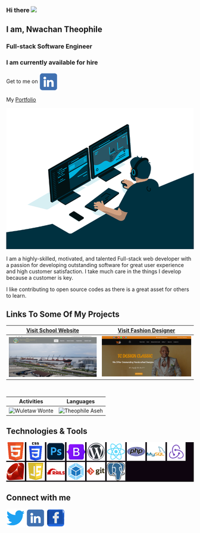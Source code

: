 
  ### Hi there <img src="https://media.giphy.com/media/hvRJCLFzcasrR4ia7z/giphy.gif" width="15px">

<h2> I am, Nwachan Theophile</h2>
<p>
<h3>Full-stack Software Engineer</h3>
<h3>I am currently available for hire</h3>
<p>Get to me on <a href="https://linkedin.com/in/nwachan-theophile-342274172/" target="blank"><img align="center" src="img/linkedin.png" alt="" height="50" width="50" /></a></p>
<p>My <a href="https://nwachan-theophile.netlify.app/">Portfolio</a>
 </div>
  
<div>
  <img src="code.gif" alt="Nwachan Theophile">
</div>
                  

</p>


I am a highly-skilled, motivated, and talented Full-stack web developer with a passion for developing outstanding software for great user experience and high customer satisfaction. I take much care in the things I develop because a customer is key.

I like contributing to open source codes as there is a great asset for others to learn.

## Links To Some Of My Projects

| [Visit School Website](https://hitlbamenda.cm/) |   [Visit Fashion Designer](https://tcdesign.fashion/) |
| ---------- | ----------- |
 | ![HITL-Bamenda](/img/2.png/) | ![TC Design Classic](img/6.png) |

<!--
![](/img/5.png/)
[Click to see the Website](https://jaems.art/)
[Click to see the Website](https://christinductionglorychurch.com/)
-->


<p align="center">&nbsp;
 
| Activities |   Languages |
| ---------- | ----------- |
 | <img align="center" src="https://github-readme-stats.vercel.app/api?username=theophileaseh&show_icons=true&theme=outrun" alt="Wuletaw Wonte" width="500" /> | <img align="center" src="https://github-readme-stats.vercel.app/api/top-langs?username=theophileaseh&show_icons=true&theme=outrun&layout=compact" alt="Theophile Aseh" width="410"/>|
</p>


## Technologies & Tools
<p style="background: #0e050f; align: left">
    <a href="https://www.w3.org/html/" target="_blank"> <img src="img/html5.png" alt="html5" width="50" height="50"></a>    
    <a href="https://www.w3.org/" target="_blank"> <img src="img/css.png" alt="CSS3" width="50" height="50"> </a>    
    <a href="https://www.adobe.com/products/photoshop.html/" target="_blank"> <img src="img/photoshop.png" alt="Adobe Photoshop" width="50" height="50"/> </a>
    <a href="https://getbootstrap.com/" target="_blank"> <img src="img/bootstrap.png" alt="Bootstrap" width="50" height="50"/> </a>
    <a href="https://wordpress.com/" target="_blank"> <img src="img/wordpress.png" alt="Wordpress" width="50" height="50"/> </a>
    <a href="https://reactjs.org/" target="_blank"> <img src="img/react.png" alt="React" width="50" height="50"/> </a>
    <a href="https://php.net" target="_blank"> <img src="img/php.png" alt="PHP" width="50" height="50"/> </a>    
    <a href="https://mysql.com" target="_blank"> <img src="img/mysql.png" alt="MySQL" width="50" height="50"/> </a> 
    <a href="https://redux.js.org/" target="_blank"> <img src="img/redux.png" alt="Redux" width="50" height="50"/> </a>
    <a href="https://rubyonrails.org/" target="_blank"> <img src="img/ruby.png" alt="Ruby" width="50" height="50"/> </a>
    <a href="https://developer.mozilla.org/en-US/docs/Web/JavaScript" target="_blank"> <img src="img/js.png" alt="Javascript" width="50" height="50"/> </a>  
    <a href="https://rubyonrails.org/" target="_blank"> <img src="img/ruby-on-rails.png" alt="Ruby on rails" width="50" height="50"/> </a>
    <a href="https://webpack.js.org/" target="_blank"> <img src="img/webpack.png" alt="Webpack" width="50" height="50"/> </a>
    <a href="https://git-scm.com/" target="_blank"> <img src="img/git.png" alt="git" width="50" height="50"/> </a>
    <a href="https://www.w3schools.com/sql/" target="_blank"> <img src="img/postsql.png" alt="SQL" width="50" height="50"/> </a>
    </p>

## Connect with me
<p align="left">
<a href="https://twitter.com/NwachanT" target="blank"><img align="center" src="img/twitter.png" alt="" height="50" width="50" /></a>
<a href="https://linkedin.com/in/nwachan-theophile-342274172/" target="blank"><img align="center" src="img/linkedin.png" alt="" height="50" width="50" /></a>
<a href="https://www.facebook.com/theophileaseh/" target="blank"><img align="center" src="img/facebook.png" alt="" height="50" width="50" /></a>
</p>

<!--
**Theophileaseh/Theophileaseh** is a ✨ _special_ ✨ repository because its `README.md` (this file) appears on your GitHub profile.

Here are some ideas to get you started:

- 🔭 I’m currently working on ...
- 🌱 I’m currently learning ...
- 👯 I’m looking to collaborate on ...
- 🤔 I’m looking for help with ...
- 💬 Ask me about ...
- 📫 How to reach me: ...
- 😄 Pronouns: ...
- ⚡ Fun fact: ...
-->
